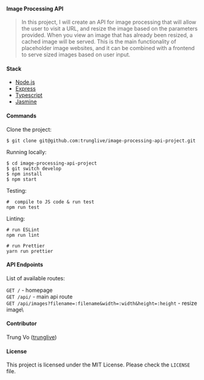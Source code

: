 #### Image Processing API

> In this project, I will create an API for image processing that will allow the user to visit a URL, and resize the image based on the parameters provided. When you view an image that has already been resized, a cached image will be served. This is the main functionality of placeholder image websites, and it can be combined with a frontend to serve sized images based on user input.

#### Stack

* [Node.js](https://github.com/nodejs/node)
* [Express](https://github.com/expressjs/express)
* [Typescript](https://github.com/microsoft/TypeScript)
* [Jasmine](https://github.com/jasmine/jasmine)

#### Commands

Clone the project:

```shell
$ git clone git@github.com:trunglive/image-processing-api-project.git
```

Running locally:

```shell
$ cd image-processing-api-project
$ git switch develop
$ npm install
$ npm start
```

Testing:

```shell
#  compile to JS code & run test
npm run test
```

Linting:

```shell
# run ESLint
npm run lint

# run Prettier
yarn run prettier
```

#### API Endpoints

List of available routes:

`GET /` - homepage\
`GET /api/` - main api route\
`GET /api/images?filename=:filename&width=:width&height=:height` - resize image\

#### Contributor

Trung Vo ([trunglive](https://github.com/trunglive))

#### License

This project is licensed under the MIT License. Please check the `LICENSE` file.
